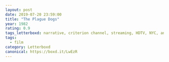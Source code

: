 ```yaml
---
layout: post 
date: 2019-07-20 23:59:00
title: "The Plague Dogs"
year: 1982
rating: 0.9
tags_letterboxd: narrative, criterion channel, streaming, HDTV, NYC, animation
tags:
  - film
category: Letterboxd
canonical: https://boxd.it/LwEzR
---
```

